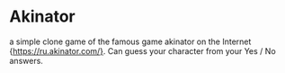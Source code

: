 # Akinator
a simple clone game of the famous game akinator on the Internet {https://ru.akinator.com/}. Can guess your character from your Yes / No answers.
